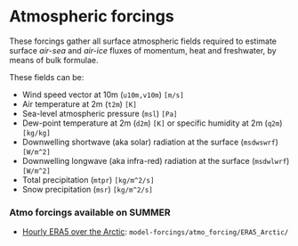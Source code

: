 # Atmospheric forcings

These forcings gather all surface atmospheric fields required to estimate surface *air-sea* and *air-ice* fluxes of momentum, heat and freshwater, by means of bulk formulae.

These fields can be:
- Wind speed vector at 10m (`u10m,v10m`) `[m/s]`
- Air temperature at 2m (`t2m`) `[K]`
- Sea-level atmospheric pressure (`msl`) `[Pa]`
- Dew-point temperature at 2m (`d2m`) `[K]` or specific humidity at 2m (`q2m`)  `[kg/kg]`
- Downwelling shortwave (aka solar) radiation at the surface (`msdwswrf`)  `[W/m^2]`
- Downwelling longwave (aka infra-red) radiation at the surface (`msdwlwrf`)  `[W/m^2]`
- Total precipitation (`mtpr`) `[kg/m^2/s]`
- Snow precipitation (`msr`) `[kg/m^2/s]`

### Atmo forcings available on SUMMER

- [Hourly ERA5 over the Arctic](https://github.com/sasip-climate/catalog-shared-data-SASIP/blob/main/forcings/ERA5-1h-Arctic.md): `model-forcings/atmo_forcing/ERA5_Arctic/`
